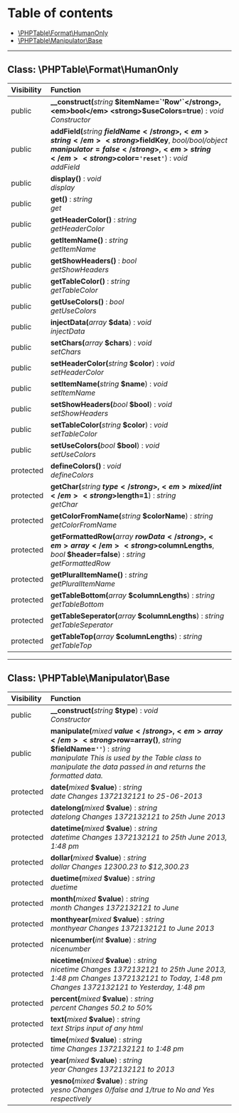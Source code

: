# Table of contents

- [\PHPTable\Format\HumanOnly](#class-phptable-format-humanonly)
- [\PHPTable\Manipulator\Base](#class-phptable-manipulator-base)

<hr /> 

## Class: \PHPTable\Format\HumanOnly

| Visibility | Function |
|:-----------|:---------|
| public | <strong>__construct(</strong><em>string</em> <strong>$itemName=`'Row'`</strong>, <em>bool</em> <strong>$useColors=true</strong>)</strong> : <em>void</em><br /><em>Constructor</em> |
| public | <strong>addField(</strong><em>string</em> <strong>$fieldName</strong>, <em>string</em> <strong>$fieldKey</strong>, <em>bool/bool/object</em> <strong>$manipulator=false</strong>, <em>string</em> <strong>$color=`'reset'`</strong>)</strong> : <em>void</em><br /><em>addField</em> |
| public | <strong>display()</strong> : <em>void</em><br /><em>display</em> |
| public | <strong>get()</strong> : <em>string</em><br /><em>get</em> |
| public | <strong>getHeaderColor()</strong> : <em>string</em><br /><em>getHeaderColor</em> |
| public | <strong>getItemName()</strong> : <em>string</em><br /><em>getItemName</em> |
| public | <strong>getShowHeaders()</strong> : <em>bool</em><br /><em>getShowHeaders</em> |
| public | <strong>getTableColor()</strong> : <em>string</em><br /><em>getTableColor</em> |
| public | <strong>getUseColors()</strong> : <em>bool</em><br /><em>getUseColors</em> |
| public | <strong>injectData(</strong><em>array</em> <strong>$data</strong>)</strong> : <em>void</em><br /><em>injectData</em> |
| public | <strong>setChars(</strong><em>array</em> <strong>$chars</strong>)</strong> : <em>void</em><br /><em>setChars</em> |
| public | <strong>setHeaderColor(</strong><em>string</em> <strong>$color</strong>)</strong> : <em>void</em><br /><em>setHeaderColor</em> |
| public | <strong>setItemName(</strong><em>string</em> <strong>$name</strong>)</strong> : <em>void</em><br /><em>setItemName</em> |
| public | <strong>setShowHeaders(</strong><em>bool</em> <strong>$bool</strong>)</strong> : <em>void</em><br /><em>setShowHeaders</em> |
| public | <strong>setTableColor(</strong><em>string</em> <strong>$color</strong>)</strong> : <em>void</em><br /><em>setTableColor</em> |
| public | <strong>setUseColors(</strong><em>bool</em> <strong>$bool</strong>)</strong> : <em>void</em><br /><em>setUseColors</em> |
| protected | <strong>defineColors()</strong> : <em>void</em><br /><em>defineColors</em> |
| protected | <strong>getChar(</strong><em>string</em> <strong>$type</strong>, <em>mixed/int</em> <strong>$length=1</strong>)</strong> : <em>string</em><br /><em>getChar</em> |
| protected | <strong>getColorFromName(</strong><em>string</em> <strong>$colorName</strong>)</strong> : <em>string</em><br /><em>getColorFromName</em> |
| protected | <strong>getFormattedRow(</strong><em>array</em> <strong>$rowData</strong>, <em>array</em> <strong>$columnLengths</strong>, <em>bool</em> <strong>$header=false</strong>)</strong> : <em>string</em><br /><em>getFormattedRow</em> |
| protected | <strong>getPluralItemName()</strong> : <em>string</em><br /><em>getPluralItemName</em> |
| protected | <strong>getTableBottom(</strong><em>array</em> <strong>$columnLengths</strong>)</strong> : <em>string</em><br /><em>getTableBottom</em> |
| protected | <strong>getTableSeperator(</strong><em>array</em> <strong>$columnLengths</strong>)</strong> : <em>string</em><br /><em>getTableSeperator</em> |
| protected | <strong>getTableTop(</strong><em>array</em> <strong>$columnLengths</strong>)</strong> : <em>string</em><br /><em>getTableTop</em> |

<hr /> 

## Class: \PHPTable\Manipulator\Base

| Visibility | Function |
|:-----------|:---------|
| public | <strong>__construct(</strong><em>string</em> <strong>$type</strong>)</strong> : <em>void</em><br /><em>Constructor</em> |
| public | <strong>manipulate(</strong><em>mixed</em> <strong>$value</strong>, <em>array</em> <strong>$row=array()</strong>, <em>string</em> <strong>$fieldName=`''`</strong>)</strong> : <em>string</em><br /><em>manipulate This is used by the Table class to manipulate the data passed in and returns the formatted data.</em> |
| protected | <strong>date(</strong><em>mixed</em> <strong>$value</strong>)</strong> : <em>string</em><br /><em>date Changes 1372132121 to 25-06-2013</em> |
| protected | <strong>datelong(</strong><em>mixed</em> <strong>$value</strong>)</strong> : <em>string</em><br /><em>datelong Changes 1372132121 to 25th June 2013</em> |
| protected | <strong>datetime(</strong><em>mixed</em> <strong>$value</strong>)</strong> : <em>string</em><br /><em>datetime Changes 1372132121 to 25th June 2013, 1:48 pm</em> |
| protected | <strong>dollar(</strong><em>mixed</em> <strong>$value</strong>)</strong> : <em>string</em><br /><em>dollar Changes 12300.23 to $12,300.23</em> |
| protected | <strong>duetime(</strong><em>mixed</em> <strong>$value</strong>)</strong> : <em>string</em><br /><em>duetime</em> |
| protected | <strong>month(</strong><em>mixed</em> <strong>$value</strong>)</strong> : <em>string</em><br /><em>month Changes 1372132121 to June</em> |
| protected | <strong>monthyear(</strong><em>mixed</em> <strong>$value</strong>)</strong> : <em>string</em><br /><em>monthyear Changes 1372132121 to June 2013</em> |
| protected | <strong>nicenumber(</strong><em>int</em> <strong>$value</strong>)</strong> : <em>string</em><br /><em>nicenumber</em> |
| protected | <strong>nicetime(</strong><em>mixed</em> <strong>$value</strong>)</strong> : <em>string</em><br /><em>nicetime Changes 1372132121 to 25th June 2013, 1:48 pm Changes 1372132121 to Today, 1:48 pm Changes 1372132121 to Yesterday, 1:48 pm</em> |
| protected | <strong>percent(</strong><em>mixed</em> <strong>$value</strong>)</strong> : <em>string</em><br /><em>percent Changes 50.2 to 50%</em> |
| protected | <strong>text(</strong><em>mixed</em> <strong>$value</strong>)</strong> : <em>string</em><br /><em>text Strips input of any html</em> |
| protected | <strong>time(</strong><em>mixed</em> <strong>$value</strong>)</strong> : <em>string</em><br /><em>time Changes 1372132121 to 1:48 pm</em> |
| protected | <strong>year(</strong><em>mixed</em> <strong>$value</strong>)</strong> : <em>string</em><br /><em>year Changes 1372132121 to 2013</em> |
| protected | <strong>yesno(</strong><em>mixed</em> <strong>$value</strong>)</strong> : <em>string</em><br /><em>yesno Changes 0/false and 1/true to No and Yes respectively</em> |

